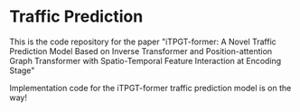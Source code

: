 # Traffic Prediction
This is the code repository for the paper "iTPGT-former: A Novel Traffic Prediction Model Based on Inverse Transformer and Position-attention Graph Transformer with Spatio-Temporal Feature Interaction at Encoding Stage"

Implementation code for the iTPGT-former traffic prediction model is on the way!
